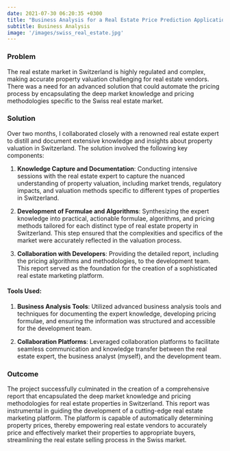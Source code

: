 ```yaml
---
date: 2021-07-30 06:20:35 +0300
title: "Business Analysis for a Real Estate Price Prediction Application in Switzerland"
subtitle: Business Analysis
image: '/images/swiss_real_estate.jpg'
---
```


### Problem
The real estate market in Switzerland is highly regulated and complex, making accurate property valuation challenging for real estate vendors. There was a need for an advanced solution that could automate the pricing process by encapsulating the deep market knowledge and pricing methodologies specific to the Swiss real estate market.

### Solution
Over two months, I collaborated closely with a renowned real estate expert to distill and document extensive knowledge and insights about property valuation in Switzerland. The solution involved the following key components:

1. **Knowledge Capture and Documentation**: Conducting intensive sessions with the real estate expert to capture the nuanced understanding of property valuation, including market trends, regulatory impacts, and valuation methods specific to different types of properties in Switzerland.

2. **Development of Formulae and Algorithms**: Synthesizing the expert knowledge into practical, actionable formulae, algorithms, and pricing methods tailored for each distinct type of real estate property in Switzerland. This step ensured that the complexities and specifics of the market were accurately reflected in the valuation process.

3. **Collaboration with Developers**: Providing the detailed report, including the pricing algorithms and methodologies, to the development team. This report served as the foundation for the creation of a sophisticated real estate marketing platform.

#### Tools Used:
1. **Business Analysis Tools**: Utilized advanced business analysis tools and techniques for documenting the expert knowledge, developing pricing formulae, and ensuring the information was structured and accessible for the development team.

2. **Collaboration Platforms**: Leveraged collaboration platforms to facilitate seamless communication and knowledge transfer between the real estate expert, the business analyst (myself), and the development team.

### Outcome
The project successfully culminated in the creation of a comprehensive report that encapsulated the deep market knowledge and pricing methodologies for real estate properties in Switzerland. This report was instrumental in guiding the development of a cutting-edge real estate marketing platform. The platform is capable of automatically determining property prices, thereby empowering real estate vendors to accurately price and effectively market their properties to appropriate buyers, streamlining the real estate selling process in the Swiss market.